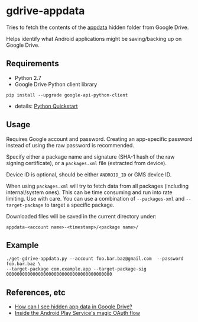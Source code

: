 # gdrive-appdata

Tries to fetch the contents of the [appdata](https://developers.google.com/drive/v3/web/appdata) hidden folder from Google Drive.

Helps identify what Android applications might be saving/backing up on Google Drive.

## Requirements
 * Python 2.7
 * Google Drive Python client library
```
pip install --upgrade google-api-python-client
```
   * details: [Python Quickstart](https://developers.google.com/drive/v3/web/quickstart/python)

## Usage

Requires Google account and password. Creating an app-specific password instead of using the 
raw password is recommended. 

Specify either a package name and signature (SHA-1 hash of the raw signing certificate), or 
a `packages.xml` file (extracted from device). 

Device ID is optional, should be either `ANDROID_ID` or GMS device ID.

When using `packages.xml` will try to fetch data from all packages (including internal/system ones).
This can be time consuming and run into rate limiting. Use with care. You can use a combination 
of `--packages-xml` and `--target-package` to target a specific package.

Downloaded files will be saved in the current directory under:

```
appdata-<account name>-<timestamp>/<package name>/
```

## Example

```
./get-gdrive-appdata.py --account foo.bar.baz@gmail.com  --password foo.bar.baz \
--target-package com.example.app --target-package-sig 0000000000000000000000000000000000000000
```

## References, etc
 * [How can I see hidden app data in Google Drive?](https://stackoverflow.com/questions/22832104/how-can-i-see-hidden-app-data-in-google-drive/36487545#36487545)
  * [Inside the Android Play Service's magic OAuth flow](https://sbktech.blogspot.jp/2014/01/inside-android-play-services-magic.html)
